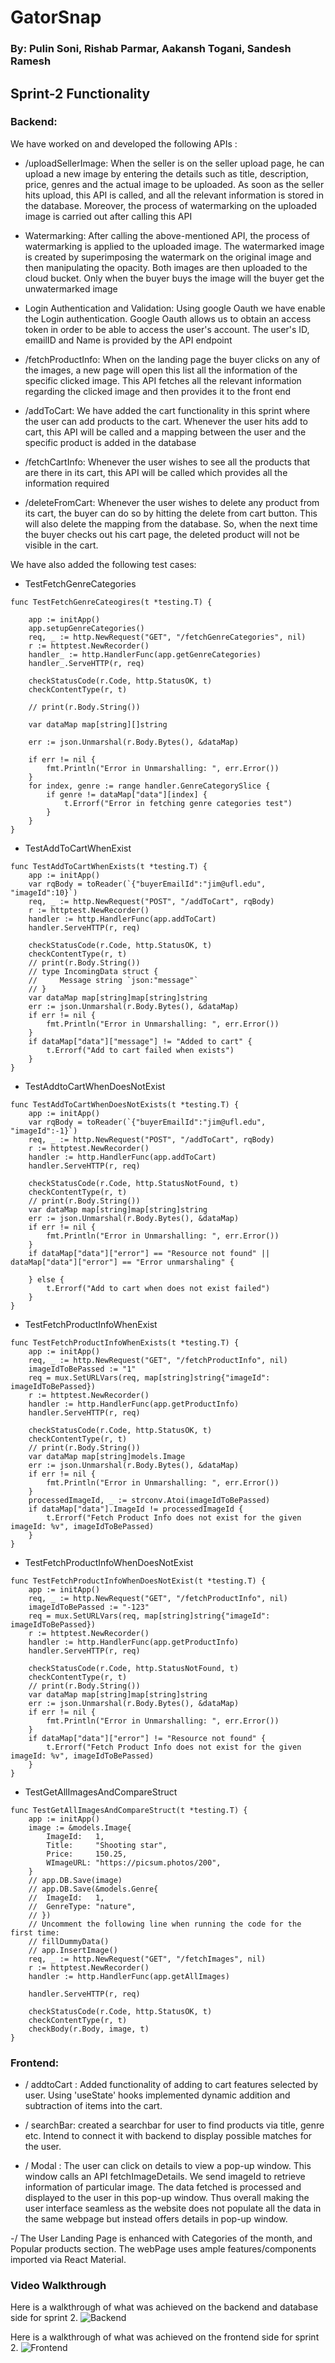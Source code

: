 # GatorSnap 
### By: Pulin Soni, Rishab Parmar, Aakansh Togani, Sandesh Ramesh

## Sprint-2 Functionality

### Backend: 


We have worked on and developed the following APIs :

- /uploadSellerImage: When the seller is on the seller upload page, he can upload a new image by entering the details such as title, description, price, genres and the actual image to be uploaded. As soon as the seller hits upload, this API is called, and all the relevant information is stored in the database. Moreover, the process of watermarking on the uploaded image is carried out after calling this API 

- Watermarking: After calling the above-mentioned API, the process of watermarking is applied to the uploaded image. The watermarked image is created by superimposing the watermark on the original image and then manipulating the opacity. Both images are then uploaded to the cloud bucket. Only when the buyer buys the image will the buyer get the unwatermarked image

- Login Authentication and Validation: Using google Oauth we have enable the Login authentication. Google Oauth allows us to obtain an access token in order to be able to access the user's account. The user's ID, emailID and Name is provided by the API endpoint

- /fetchProductInfo: When on the landing page the buyer clicks on any of the images, a new page will open this list all the information of the specific clicked image. This API fetches all the relevant information regarding the clicked image and then provides it to the front end

- /addToCart: We have added the cart functionality in this sprint where the user can add products to the cart. Whenever the user hits add to cart, this API will be called and a mapping between the user and the specific product is added in the database 

- /fetchCartInfo: Whenever the user wishes to see all the products that are there in its cart, this API will be called which provides all the information required 

- /deleteFromCart: Whenever the user wishes to delete any product from its cart, the buyer can do so by hitting the delete from cart button. This will also delete the mapping from the database. So, when the next time the buyer checks out his cart page, the deleted product will not be visible in the cart. 



We have also added the following test cases:

- TestFetchGenreCategories

```
func TestFetchGenreCateogires(t *testing.T) {

	app := initApp()
	app.setupGenreCategories()
	req, _ := http.NewRequest("GET", "/fetchGenreCategories", nil)
	r := httptest.NewRecorder()
	handler_ := http.HandlerFunc(app.getGenreCategories)
	handler_.ServeHTTP(r, req)

	checkStatusCode(r.Code, http.StatusOK, t)
	checkContentType(r, t)

	// print(r.Body.String())

	var dataMap map[string][]string

	err := json.Unmarshal(r.Body.Bytes(), &dataMap)

	if err != nil {
		fmt.Println("Error in Unmarshalling: ", err.Error())
	}
	for index, genre := range handler.GenreCategorySlice {
		if genre != dataMap["data"][index] {
			t.Errorf("Error in fetching genre categories test")
		}
	}
}

```

- TestAddToCartWhenExist

```
func TestAddToCartWhenExists(t *testing.T) {
	app := initApp()
	var rqBody = toReader(`{"buyerEmailId":"jim@ufl.edu", "imageId":10}`)
	req, _ := http.NewRequest("POST", "/addToCart", rqBody)
	r := httptest.NewRecorder()
	handler := http.HandlerFunc(app.addToCart)
	handler.ServeHTTP(r, req)

	checkStatusCode(r.Code, http.StatusOK, t)
	checkContentType(r, t)
	// print(r.Body.String())
	// type IncomingData struct {
	//     Message string `json:"message"`
	// }
	var dataMap map[string]map[string]string
	err := json.Unmarshal(r.Body.Bytes(), &dataMap)
	if err != nil {
		fmt.Println("Error in Unmarshalling: ", err.Error())
	}
	if dataMap["data"]["message"] != "Added to cart" {
		t.Errorf("Add to cart failed when exists")
	}
}
```

- TestAddtoCartWhenDoesNotExist

```
func TestAddToCartWhenDoesNotExists(t *testing.T) {
	app := initApp()
	var rqBody = toReader(`{"buyerEmailId":"jim@ufl.edu", "imageId":-1}`)
	req, _ := http.NewRequest("POST", "/addToCart", rqBody)
	r := httptest.NewRecorder()
	handler := http.HandlerFunc(app.addToCart)
	handler.ServeHTTP(r, req)

	checkStatusCode(r.Code, http.StatusNotFound, t)
	checkContentType(r, t)
	// print(r.Body.String())
	var dataMap map[string]map[string]string
	err := json.Unmarshal(r.Body.Bytes(), &dataMap)
	if err != nil {
		fmt.Println("Error in Unmarshalling: ", err.Error())
	}
	if dataMap["data"]["error"] == "Resource not found" || dataMap["data"]["error"] == "Error unmarshaling" {

	} else {
		t.Errorf("Add to cart when does not exist failed")
	}
}

```

- TestFetchProductInfoWhenExist

```
func TestFetchProductInfoWhenExists(t *testing.T) {
	app := initApp()
	req, _ := http.NewRequest("GET", "/fetchProductInfo", nil)
	imageIdToBePassed := "1"
	req = mux.SetURLVars(req, map[string]string{"imageId": imageIdToBePassed})
	r := httptest.NewRecorder()
	handler := http.HandlerFunc(app.getProductInfo)
	handler.ServeHTTP(r, req)

	checkStatusCode(r.Code, http.StatusOK, t)
	checkContentType(r, t)
	// print(r.Body.String())
	var dataMap map[string]models.Image
	err := json.Unmarshal(r.Body.Bytes(), &dataMap)
	if err != nil {
		fmt.Println("Error in Unmarshalling: ", err.Error())
	}
	processedImageId, _ := strconv.Atoi(imageIdToBePassed)
	if dataMap["data"].ImageId != processedImageId {
		t.Errorf("Fetch Product Info does not exist for the given imageId: %v", imageIdToBePassed)
	}
}

```

- TestFetchProductInfoWhenDoesNotExist

```
func TestFetchProductInfoWhenDoesNotExist(t *testing.T) {
	app := initApp()
	req, _ := http.NewRequest("GET", "/fetchProductInfo", nil)
	imageIdToBePassed := "-123"
	req = mux.SetURLVars(req, map[string]string{"imageId": imageIdToBePassed})
	r := httptest.NewRecorder()
	handler := http.HandlerFunc(app.getProductInfo)
	handler.ServeHTTP(r, req)

	checkStatusCode(r.Code, http.StatusNotFound, t)
	checkContentType(r, t)
	// print(r.Body.String())
	var dataMap map[string]map[string]string
	err := json.Unmarshal(r.Body.Bytes(), &dataMap)
	if err != nil {
		fmt.Println("Error in Unmarshalling: ", err.Error())
	}
	if dataMap["data"]["error"] != "Resource not found" {
		t.Errorf("Fetch Product Info does not exist for the given imageId: %v", imageIdToBePassed)
	}
}

```

- TestGetAllImagesAndCompareStruct 
```
func TestGetAllImagesAndCompareStruct(t *testing.T) {
	app := initApp()
	image := &models.Image{
		ImageId:   1,
		Title:     "Shooting star",
		Price:     150.25,
		WImageURL: "https://picsum.photos/200",
	}
	// app.DB.Save(image)
	// app.DB.Save(&models.Genre{
	// 	ImageId:   1,
	// 	GenreType: "nature",
	// })
	// Uncomment the following line when running the code for the first time:
	// fillDummyData()
	// app.InsertImage()
	req, _ := http.NewRequest("GET", "/fetchImages", nil)
	r := httptest.NewRecorder()
	handler := http.HandlerFunc(app.getAllImages)

	handler.ServeHTTP(r, req)

	checkStatusCode(r.Code, http.StatusOK, t)
	checkContentType(r, t)
	checkBody(r.Body, image, t)
}
``` 


### Frontend:
- / addtoCart : Added functionality of adding to cart features selected by user. Using 'useState' hooks implemented dynamic addition and subtraction of items into the cart.

- / searchBar: created a searchbar for user to find products via title, genre etc. Intend to connect it with backend to display possible matches for the user.

- / Modal : The user can click on details to view a pop-up window. This window calls an API fetchImageDetails. We send imageId to retrieve information of particular image. The data fetched is processed and displayed to the user in this pop-up window. Thus overall making the user interface seamless as the website does not populate all the data in the same webpage but instead offers details in pop-up window.

-/ The User Landing Page is enhanced with Categories of the month, and Popular products section. The webPage uses ample features/components imported via React Material. 

### Video Walkthrough

Here is a walkthrough of what was achieved on the backend and database side for sprint 2. 
<img src='Gifs/PostMan-and-watermarking.gif' title='Backend' width='' />

Here is a walkthrough of what was achieved on the frontend side for sprint 2. 
<img src ='Gifs/Frontend(UserLandingPage)-Sprint2.gif' title='Frontend' width = '' />
